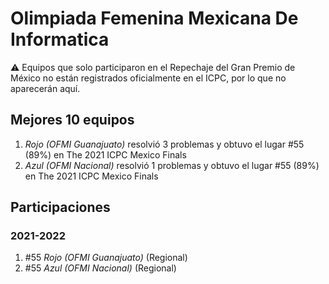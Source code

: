 # Olimpiada Femenina Mexicana De Informatica

:warning: Equipos que solo participaron en el Repechaje del Gran Premio de México no están registrados oficialmente en el ICPC, por lo que no aparecerán aquí.

## Mejores 10 equipos

1. _Rojo (OFMI Guanajuato)_ resolvió 3 problemas y obtuvo el lugar #55 (89%) en The 2021 ICPC Mexico Finals
1. _Azul (OFMI Nacional)_ resolvió 1 problemas y obtuvo el lugar #55 (89%) en The 2021 ICPC Mexico Finals

## Participaciones

### 2021-2022

1. #55 _Rojo (OFMI Guanajuato)_ (Regional)
1. #55 _Azul (OFMI Nacional)_ (Regional)



